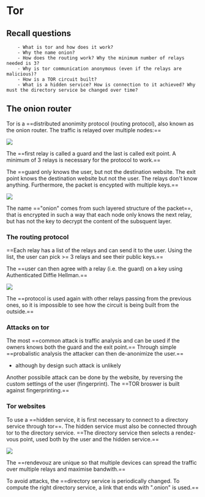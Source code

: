 # Tor

## Recall questions 
        - What is tor and how does it work? 
        - Why the name onion?
        - How does the routing work? Why the minimum number of relays needed is 3?
        - Why is tor communication anonymous (even if the relays are malicious)?
        - How is a TOR circuit built?
        - What is a hidden service? How is connection to it achieved? Why must the directory service be changed over time? 

## The onion router

Tor is a ==distributed anonimity protocol (routing protocol), also known as the onion router.
The traffic is relayed over multiple nodes:==

![](../../..//DS/tor.png)

The ==first relay is called a guard and the last is called exit point. A minimum of 3 relays is necessary for the protocol to work.==

The ==guard only knows the user, but not the destination website. The exit point knows the destination website but not the user. The relays don't
know anything. Furthermore, the packet is encypted with multiple keys.==

![](../../..//DS/tor1.png)
 
The name =="onion" comes from such layered structure of the packet==, that is encrypted in such a way that each node only knows the next relay, but has not the key to decrypt the content of the subsquent layer.

### The routing protocol

==Each relay has a list of the relays and can send it to the user. Using the list, the
user can pick >= 3 relays and see their public keys.==

The ==user can then agree with a relay (i.e. the guard) on a key using Authenticated Diffie Hellman.==

![](../../..//DS/tor2.png)

The ==protocol is used again with other relays passing from the previous ones, so it is impossible to see how the circuit is being built from the outside.==

### Attacks on tor

The most ==common attack is traffic analysis and can be used if the owners knows both the guard and the exit point.==
Through simple ==probalistic analysis the attacker can then de-anonimize the user.==
- although by design such attack is unlikely

Another possibile attack can be done by the website, by reversing the custom settings of the user (fingerprint).
The ==TOR broswer is built against fingerprinting.==

### Tor websites

To use a ==hidden service, it is first necessary to connect to a directory service through tor==. The hidden service must also be connected
through tor to the directory service. ==The directory service then selects a rendez-vous point, used both by the user and the hidden service.==

![](../../..//DS/tor3.png)

The ==rendevouz are unique so that multiple devices can spread the traffic over multiple relays and maximise bandwith.==

To avoid attacks, the ==directory service is periodically changed. To compute the right directory service, a link that ends with ".onion" is used.==